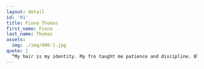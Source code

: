 ```yaml
---
layout: detail
id: '01'
title: Fiona Thomas
first_name: Fiona
last_name: Thomas
assets:
  img: ./img/000-1.jpg
quote: |
  “My hair is my identity. My fro taught me patience and discipline. Black women are the most diverse women I know. We can do anything we want and kill that shit. Effortlessly.
---
```

